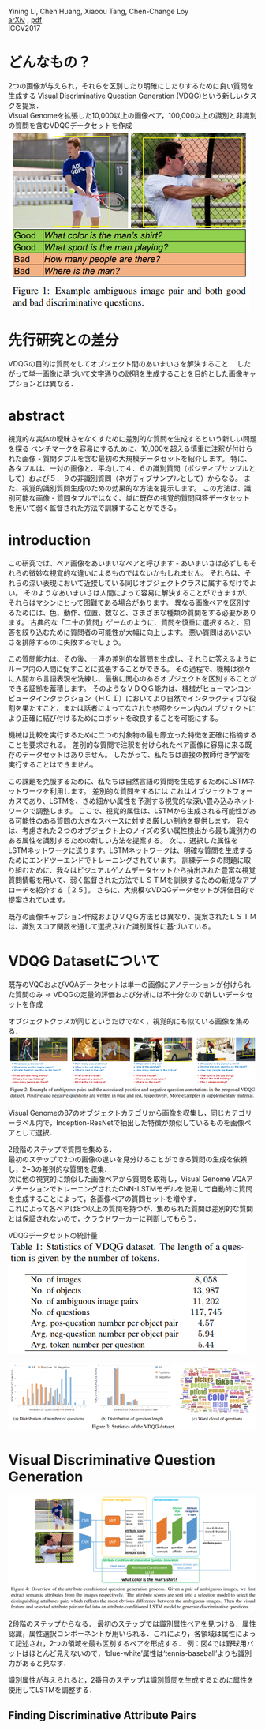 Yining Li, Chen Huang, Xiaoou Tang, Chen-Change Loy  
[arXiv](https://arxiv.org/abs/1708.02760) , [pdf](https://arxiv.org/pdf/1708.02760.pdf)  
ICCV2017  


# どんなもの？
2つの画像が与えられ，それらを区別したり明確にしたりするために良い質問を生成する Visual Discriminative Question Generation (VDQG)という新しいタスクを提案．  
Visual Genomeを拡張した10,000以上の画像ペア，100,000以上の識別と非識別の質問を含むVDQGデータセットを作成  
![fig1](fig1.png)

# 先行研究との差分
VDQGの目的は質問をしてオブジェクト間のあいまいさを解決すること．
したがって単一画像に基づいて文字通りの説明を生成することを目的とした画像キャプションとは異なる．


# abstract
視覚的な実体の曖昧さをなくすために差別的な質問を生成するという新しい問題を探る
ベンチマークを容易にするために、10,000を超える慎重に注釈が付けられた画像 - 質問タプルを含む最初の大規模データセットを紹介します。 特に、各タプルは、一対の画像と、平均して４．６の識別質問（ポジティブサンプルとして）および５．９の非識別質問（ネガティブサンプルとして）からなる。 
また、視覚的識別質問生成のための効果的な方法を提示します。 この方法は、識別可能な画像 - 質問タプルではなく、単に既存の視覚的質問回答データセットを用いて弱く監督された方法で訓練することができる。


# introduction
この研究では、ペア画像をあいまいなペアと呼びます - あいまいさは必ずしもそれらの微妙な視覚的な違いによるものではないかもしれません。 それらは、それらの深い表現において近接している同じオブジェクトクラスに属するだけでよい。 そのようなあいまいさは人間によって容易に解決することができますが、それらはマシンにとって困難である場合があります。 異なる画像ペアを区別するためには、色、動作、位置、数など、さまざまな種類の質問をする必要があります。 古典的な「二十の質問」ゲームのように、質問を慎重に選択すると、回答を絞り込むために質問者の可能性が大幅に向上します。 悪い質問はあいまいさを排除するのに失敗するでしょう。

この質問能力は、その後、一連の差別的な質問を生成し、それらに答えるようにループ内の人間に促すことに拡張することができる。 その過程で、機械は徐々に人間から言語表現を洗練し、最後に関心のあるオブジェクトを区別することができる証拠を蓄積します。
そのようなＶＤＱＧ能力は、機械がヒューマンコンピュータインタラクション（ＨＣＩ）においてより自然でインタラクティブな役割を果たすこと、または話者によってなされた参照をシーン内のオブジェクトにより正確に結び付けるためにロボットを改良することを可能にする。


機械は比較を実行するために二つの対象物の最も際立った特徴を正確に指摘することを要求される。
差別的な質問で注釈を付けられたペア画像に容易に来る既存のデータセットはありません。 したがって、私たちは直接の教師付き学習を実行することはできません。

この課題を克服するために、私たちは自然言語の質問を生成するためにLSTMネットワークを利用します。 差別的な質問をするには
これはオブジェクトフォーカスであり、LSTMを、きめ細かい属性を予測する視覚的な深い畳み込みネットワークで調整します。 ここで、視覚的属性は、LSTMから生成される可能性がある可能性のある質問の大きなスペースに対する厳しい制約を提供します。 我々は、考慮された２つのオブジェクト上のノイズの多い属性検出から最も識別力のある属性を識別するための新しい方法を提案する。 次に、選択した属性をLSTMネットワークに送ります。LSTMネットワークは、明確な質問を生成するためにエンドツーエンドでトレーニングされています。 訓練データの問題に取り組むために、我々はビジュアルゲノムデータセットから抽出された豊富な視覚質問情報を用いて、弱く監督された方法でＬＳＴＭを訓練するための新規なアプローチを紹介する［２５］。 さらに、大規模なVDQGデータセットが評価目的で提案されています。

既存の画像キャプション作成およびＶＱＧ方法とは異なり、提案されたＬＳＴＭは、識別スコア関数を通して選択された識別属性に基づいている。


# VDQG Datasetについて
既存のVQGおよびVQAデータセットは単一の画像にアノテーションが付けられた質問のみ → VDQGの定量的評価および分析には不十分なので新しいデータセットを作成

オブジェクトクラスが同じというだけでなく，視覚的にも似ている画像を集める．  
![fig2](fig2.png)  


Visual Genomeの87のオブジェクトカテゴリから画像を収集し，同じカテゴリーラベル内で，Inception-ResNetで抽出した特徴が類似しているものを画像ペアとして選択．  

2段階のステップで質問を集める．  
最初のステップで2つの画像の違いを見分けることができる質問の生成を依頼し，2~3の差別的な質問を収集．  
次に他の視覚的に類似した画像ペアから質問を取得し，Visual Genome VQAアノテーションでトレーニングされたCNN-LSTMモデルを使用して自動的に質問を生成することによって，各画像ペアの質問セットを増やす．  
これによって各ペアは8つ以上の質問を持つが，集められた質問は差別的な質問とは保証されないので，クラウドワーカーに判断してもらう．

VDQGデータセットの統計量  
![table1](table1.png)  

![fig3](fig3.png)  

# Visual Discriminative Question Generation
![fig4](fig4.png)  

2段階のステップからなる．
最初のステップでは識別属性ペアを見つける．属性認識，属性選択コンポーネントが用いられる．これにより，各領域は属性によって記述され，2つの領域を最も区別するペアを形成する． 
例：図4では野球用バットはほとんど見えないので，‘blue-white’属性は‘tennis-baseball’よりも識別力があると見なす． 

識別属性が与えられると，2番目のステップは識別質問を生成するために属性を使用してLSTMを調整する．


## Finding Discriminative Attribute Pairs
